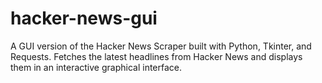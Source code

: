 # hacker-news-gui
A GUI version of the Hacker News Scraper built with Python, Tkinter, and Requests. Fetches the latest headlines from Hacker News and displays them in an interactive graphical interface.
